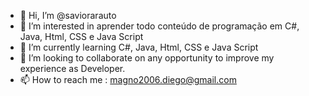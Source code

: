 - 👋 Hi, I’m @saviorarauto
- 👀 I’m interested in  aprender todo conteúdo de programação em C#, Java, Html, CSS e Java Script
- 🌱 I’m currently learning C#, Java, Html, CSS e Java Script
- 💞️ I’m looking to collaborate on  any opportunity to improve my experience as Developer.
- 📫 How to reach me : magno2006.diego@gmail.com

<!---
saviorarauto/saviorarauto is a ✨ special ✨ repository because its `README.md` (this file) appears on your GitHub profile.
You can click the Preview link to take a look at your changes.
--->
